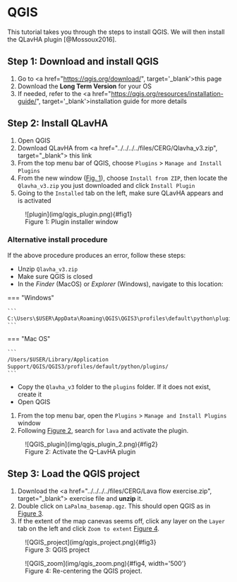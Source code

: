 # QGIS

This tutorial takes you through the steps to install QGIS. We will then install the QLavHA plugin [@Mossoux2016].

## Step 1: Download and install QGIS 

1. Go to <a href="https://qgis.org/download/", target='_blank'>this page</a>
2. Download the **Long Term Version** for your OS
3. If needed, refer to the <a href="https://qgis.org/resources/installation-guide/", target='_blank'>installation guide</a> for more details 


## Step 2: Install QLavHA 

1. Open QGIS
2. Download QLavHA from <a href="../../../../files/CERG/Qlavha_v3.zip", target="_blank"> this link</a>
3. From the top menu bar of QGIS, choose `Plugins` > `Manage and Install Plugins`
4. From the new window ([Fig. 1](#fig1)), choose `Install from ZIP`, then locate the `Qlavha_v3.zip` you just downloaded and click `Install Plugin`
5. Going to the `Installed` tab on the left, make sure QLavHA appears and is activated

<figure markdown>
  ![plugin](img/qgis_plugin.png){#fig1}
  <figcaption>Figure 1: Plugin installer window</figcaption>
</figure>

### Alternative install procedure

If the above procedure produces an error, follow these steps:

- Unzip `Qlavha_v3.zip`
- Make sure QGIS is closed
- In the *Finder* (MacOS) or *Explorer* (Windows), navigate to this location:

=== "Windows"

    ```
    C:\Users\$USER\AppData\Roaming\QGIS\QGIS3\profiles\default\python\plugins
    ```

=== "Mac OS"

    ```
    /Users/$USER/Library/Application Support/QGIS/QGIS3/profiles/default/python/plugins/
    ```

- Copy the `Qlavha_v3` folder to the `plugins` folder. If it does not exist, create it 
- Open QGIS
1. From the top menu bar, open the `Plugins` > `Manage and Install Plugins` window
2. Following [Figure 2](#fig2), search for `lava` and activate the plugin.

<figure markdown>
  ![QGIS_plugin](img/qgis_plugin_2.png){#fig2}
  <figcaption>Figure 2: Activate the Q–LavHA plugin</figcaption>
</figure>

## Step 3: Load the QGIS project

1. Download the <a href="../../../../files/CERG/Lava flow exercise.zip", target="_blank"> exercise file</a> and **unzip** it.
2. Double click on `LaPalma_basemap.qgz`. This should open QGIS as in [Figure 3](#fig3).
3. If the extent of the map canevas seems off, click any layer on the `Layer` tab on the left and click `Zoom to extent` [Figure 4](#fig4).

<figure markdown>
  ![QGIS_project](img/qgis_project.png){#fig3}
  <figcaption>Figure 3: QGIS project</figcaption>
</figure>

<figure markdown>
  ![QGIS_zoom](img/qgis_zoom.png){#fig4, width='500'}
  <figcaption>Figure 4: Re-centering the QGIS project.</figcaption>
</figure>
